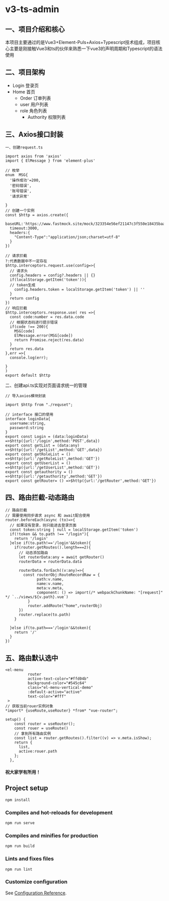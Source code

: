 # v3-ts-admin

## 一、项目介绍和核心

本项目主要通过的是Vue3+Element-Puls+Axios+Typescript技术组成，项目核心主要是刚接触Vue3和ts的伙伴来熟悉一下vue3的声明周期和Typescript的语法使用

## 二、项目架构

- Login 登录页
- Home 首页
  - Order 订单列表
  - user 用户列表
  - role 角色列表
    - Authority 权限列表

## 三、Axios接口封装

`一、创建request.ts`

```
import axios from 'axios'
import { ElMessage } from 'element-plus'

// 枚举
enum  MSG{
  '操作成功'=200,
  '密码错误',
  '账号错误',
  '请求异常'

}
// 创建一个实例
const $http = axios.create({
  baseURL:'https://www.fastmock.site/mock/323354e56ef21147c3f550e18435baa1/api',
  timeout:3000,
  headers:{
    "Content-Type":"application/json;charset=utf-8"
  }
}) 

// 请求拦截
?:代表数据中不一定存在
$http.interceptors.request.use(config=>{
  // 请求头
  config.headers = config?.headers || {}
  if(localStorage.getItem('token')){
  // token生成
    config.headers.token = localStorage.getItem('token') || ''
  }
  return config
})
// 响应拦截
$http.interceptors.response.use( res =>{
  const code:number = res.data.code
  // 根据状态码进行提示错误
  if(code !== 200){
    MSG[code]
    ElMessage.error(MSG[code])
    return Promise.reject(res.data)
  }
  return res.data
},err =>{
  console.log(err);
  
}
)
export default $http
```

二、创建api.ts实现对页面请求统一的管理

```
// 导入axios模块封装

import $http from "./requset";

// interface 接口的使用
interface loginData{
  username:string,
  password:string
}
export const Login = (data:loginData) =>$http({url:'/login',method:'POST',data})
export const getList = (data:any) =>$http({url:'/getList',method:'GET',data})
export const getRoleList = () =>$http({url:'/getRoleList',method:'GET'})
export const getUserList = () =>$http({url:'/getUserList',method:'GET'})
export const getauthority = () =>$http({url:'/getauthority',method:'GET'})
export const getRouter= () =>$http({url:'/getRouter',method:'GET'})
```

## 四、路由拦截-动态路由

```
// 路由拦截
// 需要使用同步请求 async 和 await配合使用
router.beforeEach(async (to)=>{
  // 如果没有登录，则只能进去登录页面
  const token:string | null = localStorage.getItem('token')
  if(!token && to.path !== "/login"){
    return '/login'
  }else if(to.path!=='/login'&&token){
    if(router.getRoutes().length===2){
      // 动态添加路由
      let routerData:any = await getRouter()
      routerData = routerData.data

      routerData.forEach((v:any)=>{
        const routerObj:RouteRecordRaw = {
              path:v.name,
              name:v.name,
              meta:v.meta,
              component: () => import(/* webpackChunkName: "[request]" */ `../views/${v.path}.vue`)
          }
          router.addRoute("home",routerObj)
      })
      router.replace(to.path)
    }

  }else if(to.path==='/login'&&token){
    return '/'
  }
})
```

## 五、路由默认选中

```
<el-menu
          router
          active-text-color="#ffd04b"
          background-color="#545c64"
          class="el-menu-vertical-demo"
          :default-active="active"
          text-color="#fff"
 >
// 获取当前rouer实例对象
*import* {useRoute,useRouter} *from* "vue-router";

setup() {
    const router = useRouter();
    const rouer = useRoute()
    // 拿到所有路由实例
    const list = router.getRoutes().filter((v) => v.meta.isShow);
    return {
      list,
      active:rouer.path
    };
  },
```
#### 祝大家学有所用！

## Project setup
```
npm install
```

### Compiles and hot-reloads for development
```
npm run serve
```

### Compiles and minifies for production
```
npm run build
```

### Lints and fixes files
```
npm run lint
```

### Customize configuration
See [Configuration Reference](https://cli.vuejs.org/config/).
